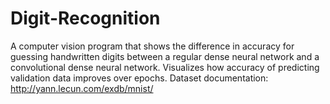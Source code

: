 # Digit-Recognition
A computer vision program that shows the difference in accuracy for guessing handwritten digits between a regular dense neural network and a convolutional dense neural network.
Visualizes how accuracy of predicting validation data improves over epochs.
Dataset documentation: http://yann.lecun.com/exdb/mnist/
